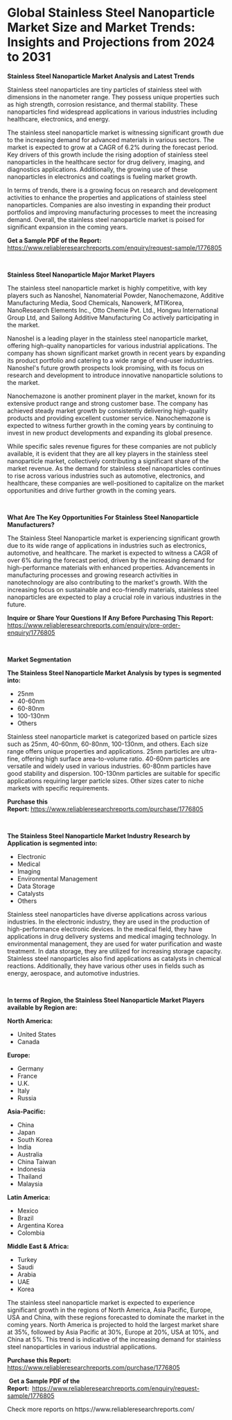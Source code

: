 <p><h1>Global Stainless Steel Nanoparticle Market Size and Market Trends: Insights and Projections from 2024 to 2031</h1></p><p><strong>Stainless Steel Nanoparticle Market Analysis and Latest Trends</strong></p>
<p><p>Stainless steel nanoparticles are tiny particles of stainless steel with dimensions in the nanometer range. They possess unique properties such as high strength, corrosion resistance, and thermal stability. These nanoparticles find widespread applications in various industries including healthcare, electronics, and energy.</p><p>The stainless steel nanoparticle market is witnessing significant growth due to the increasing demand for advanced materials in various sectors. The market is expected to grow at a CAGR of 6.2% during the forecast period. Key drivers of this growth include the rising adoption of stainless steel nanoparticles in the healthcare sector for drug delivery, imaging, and diagnostics applications. Additionally, the growing use of these nanoparticles in electronics and coatings is fueling market growth.</p><p>In terms of trends, there is a growing focus on research and development activities to enhance the properties and applications of stainless steel nanoparticles. Companies are also investing in expanding their product portfolios and improving manufacturing processes to meet the increasing demand. Overall, the stainless steel nanoparticle market is poised for significant expansion in the coming years.</p></p>
<p><strong>Get a Sample PDF of the Report:&nbsp;</strong> <a href="https://www.reliableresearchreports.com/enquiry/request-sample/1776805">https://www.reliableresearchreports.com/enquiry/request-sample/1776805</a></p>
<p>&nbsp;</p>
<p><strong>Stainless Steel Nanoparticle Major Market Players</strong></p>
<p><p>The stainless steel nanoparticle market is highly competitive, with key players such as Nanoshel, Nanomaterial Powder, Nanochemazone, Additive Manufacturing Media, Sood Chemicals, Nanowerk, MTIKorea, NanoResearch Elements Inc., Otto Chemie Pvt. Ltd., Hongwu International Group Ltd, and Sailong Additive Manufacturing Co actively participating in the market.</p><p>Nanoshel is a leading player in the stainless steel nanoparticle market, offering high-quality nanoparticles for various industrial applications. The company has shown significant market growth in recent years by expanding its product portfolio and catering to a wide range of end-user industries. Nanoshel's future growth prospects look promising, with its focus on research and development to introduce innovative nanoparticle solutions to the market.</p><p>Nanochemazone is another prominent player in the market, known for its extensive product range and strong customer base. The company has achieved steady market growth by consistently delivering high-quality products and providing excellent customer service. Nanochemazone is expected to witness further growth in the coming years by continuing to invest in new product developments and expanding its global presence.</p><p>While specific sales revenue figures for these companies are not publicly available, it is evident that they are all key players in the stainless steel nanoparticle market, collectively contributing a significant share of the market revenue. As the demand for stainless steel nanoparticles continues to rise across various industries such as automotive, electronics, and healthcare, these companies are well-positioned to capitalize on the market opportunities and drive further growth in the coming years.</p></p>
<p>&nbsp;</p>
<p><strong>What Are The Key Opportunities For Stainless Steel Nanoparticle Manufacturers?</strong></p>
<p><p>The Stainless Steel Nanoparticle market is experiencing significant growth due to its wide range of applications in industries such as electronics, automotive, and healthcare. The market is expected to witness a CAGR of over 6% during the forecast period, driven by the increasing demand for high-performance materials with enhanced properties. Advancements in manufacturing processes and growing research activities in nanotechnology are also contributing to the market's growth. With the increasing focus on sustainable and eco-friendly materials, stainless steel nanoparticles are expected to play a crucial role in various industries in the future.</p></p>
<p><strong>Inquire or Share Your Questions If Any Before Purchasing This Report:</strong> <a href="https://www.reliableresearchreports.com/enquiry/pre-order-enquiry/1776805">https://www.reliableresearchreports.com/enquiry/pre-order-enquiry/1776805</a></p>
<p>&nbsp;</p>
<p><strong>Market Segmentation</strong></p>
<p><strong>The Stainless Steel Nanoparticle Market Analysis by types is segmented into:</strong></p>
<p><ul><li>25nm</li><li>40-60nm</li><li>60-80nm</li><li>100-130nm</li><li>Others</li></ul></p>
<p><p>Stainless steel nanoparticle market is categorized based on particle sizes such as 25nm, 40-60nm, 60-80nm, 100-130nm, and others. Each size range offers unique properties and applications. 25nm particles are ultra-fine, offering high surface area-to-volume ratio. 40-60nm particles are versatile and widely used in various industries. 60-80nm particles have good stability and dispersion. 100-130nm particles are suitable for specific applications requiring larger particle sizes. Other sizes cater to niche markets with specific requirements.</p></p>
<p><strong>Purchase this Report:&nbsp;</strong><a href="https://www.reliableresearchreports.com/purchase/1776805">https://www.reliableresearchreports.com/purchase/1776805</a></p>
<p>&nbsp;</p>
<p><strong>The Stainless Steel Nanoparticle Market Industry Research by Application is segmented into:</strong></p>
<p><ul><li>Electronic</li><li>Medical</li><li>Imaging</li><li>Environmental Management</li><li>Data Storage</li><li>Catalysts</li><li>Others</li></ul></p>
<p><p>Stainless steel nanoparticles have diverse applications across various industries. In the electronic industry, they are used in the production of high-performance electronic devices. In the medical field, they have applications in drug delivery systems and medical imaging technology. In environmental management, they are used for water purification and waste treatment. In data storage, they are utilized for increasing storage capacity. Stainless steel nanoparticles also find applications as catalysts in chemical reactions. Additionally, they have various other uses in fields such as energy, aerospace, and automotive industries.</p></p>
<p>&nbsp;</p>
<p><strong>In terms of Region, the Stainless Steel Nanoparticle Market Players available by Region are:</strong></p>
<p>
    <p> <strong> North America: </strong>
        <ul>
            <li>United States</li>
            <li>Canada</li>
        </ul>
        </p> 
    <p> <strong> Europe: </strong>
        <ul>
            <li>Germany</li>
            <li>France</li>
            <li>U.K.</li>
            <li>Italy</li>
            <li>Russia</li>
        </ul>
        </p> 
    <p> <strong> Asia-Pacific: </strong>
        <ul>
            <li>China</li>
            <li>Japan</li>
            <li>South Korea</li>
            <li>India</li>
            <li>Australia</li>
            <li>China Taiwan</li>
            <li>Indonesia</li>
            <li>Thailand</li>
            <li>Malaysia</li>
        </ul>
        </p> 
    <p> <strong> Latin America: </strong>
        <ul>
            <li>Mexico</li>
            <li>Brazil</li>
            <li>Argentina Korea</li>
            <li>Colombia</li>
        </ul>
        </p> 
    <p> <strong> Middle East & Africa: </strong>
        <ul>
            <li>Turkey</li>
            <li>Saudi</li>
            <li>Arabia</li>
            <li>UAE</li>
            <li>Korea</li>
        </ul>
    </p>
    </p>
<p><p>The stainless steel nanoparticle market is expected to experience significant growth in the regions of North America, Asia Pacific, Europe, USA and China, with these regions forecasted to dominate the market in the coming years. North America is projected to hold the largest market share at 35%, followed by Asia Pacific at 30%, Europe at 20%, USA at 10%, and China at 5%. This trend is indicative of the increasing demand for stainless steel nanoparticles in various industrial applications.</p></p>
<p><strong>Purchase this Report: </strong><a href="https://www.reliableresearchreports.com/purchase/1776805">https://www.reliableresearchreports.com/purchase/1776805</a></p>
<p>&nbsp;<strong>Get a Sample PDF of the Report:&nbsp;&nbsp;</strong><a href="https://www.reliableresearchreports.com/enquiry/request-sample/1776805">https://www.reliableresearchreports.com/enquiry/request-sample/1776805</a></p>
<p><strong></strong></p>
<p>Check more reports on https://www.reliableresearchreports.com/</p>